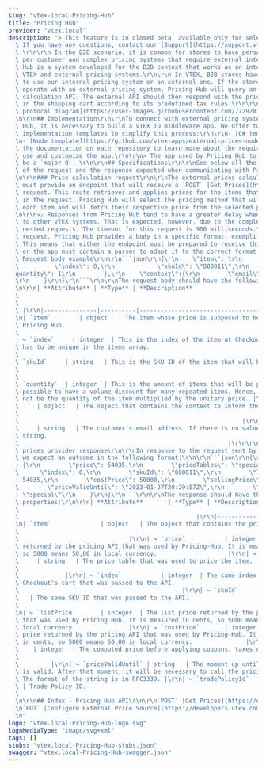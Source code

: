 ```yaml
---
slug: "vtex-local-Pricing-Hub"
title: "Pricing Hub"
provider: "vtex.local"
description: "> This feature is in closed beta, available only for selected customers.\
  \ If you have any questions, contact our [Support](https://support.vtex.com/hc/en-us/requests).\
  \ \r\n\r\n In the B2B scenario, it is common for stores to have personalized prices\
  \ per customer and complex pricing systems that require external integrations. Pricing\
  \ Hub is a system developed for the B2B context that works as an intermediary between\
  \ VTEX and external pricing systems.\r\n\r\n In VTEX, B2B stores have the option\
  \ to use our internal pricing system or an external one. If the store chooses to\
  \ operate with an external pricing system, Pricing Hub will query an external price\
  \ calculation API. The external API should then respond with the price for all items\
  \ in the shopping cart according to its predefined tax rules.\r\n\r\n![Pricing hub\
  \ protocal diagram](https://user-images.githubusercontent.com/77292838/211634260-e4f7a516-91df-416e-ab43-d9c79d56bc91.png)\r\
  \n\r\n## Implementation\r\n\r\nTo connect with external pricing systems using Pricing\
  \ Hub, it is necessary to build a VTEX IO middleware app. We offer two reference\
  \ implementation templates to simplify this process:\r\n\r\n- [C# template](https://github.com/vtex-apps/external-prices-app)\r\
  \n- [Node template](https://github.com/vtex-apps/external-prices-node)\r\n\r\nRead\
  \ the documentation on each repository to learn more about the required steps to\
  \ use and customize the app.\r\n\r\n> The app used by Pricing Hub to connect must\
  \ be a `major 0`. \r\n\r\n## Specifications\r\n\r\nSee below all the specifications\
  \ of the request and the response expected when communicating with Pricing Hub.\r\
  \n\r\n### Price calculation request\r\n\r\nThe external prices calculation tool\
  \ must provide an endpoint that will receive a `POST` [Get Prices](https://developers.vtex.com/docs/api-reference/pricing-hub#post-/api/pricing-hub/prices)\
  \ request. This route retrieves and applies prices for the items that are passed\
  \ in the request. Pricing Hub will select the pricing method that will be used for\
  \ each item and will fetch their respective price from the selected pricing method.\r\
  \n\r\n>⚠️ Responses from Pricing Hub tend to have a greater delay when compared\
  \ to other VTEX systems. That is expected, however, due to the complexity of its\
  \ nested requests. The timeout for this request is 900 milliseconds.\r\n\r\nIn this\
  \ request, Pricing Hub provides a body in a specific format, exemplified below.\
  \ This means that either the endpoint must be prepared to receive this body format,\
  \ or the app must contain a parser to adapt it to the correct format.\r\n\r\n####\
  \ Request body example\r\n\r\n```json\r\n{\r\n    \"item\": \r\n        {\r\n  \
  \          \"index\": 0,\r\n            \"skuId\": \"880011\",\r\n            \"\
  quantity\": 1\r\n        },\r\n    \"context\":{\r\n        \"email\": \"john@email.com\"\
  \r\n    }\r\n}\r\n```\r\n\r\nThe request body should have the following properties:\r\
  \n\r\n| **Attribute** | **Type** | **Description**                             \
  \                                                                              \
  \                                                                              \
  \ |\r\n|---------------|----------|----------------------------------------------------------------------------------------------------------------------------------------------------------------------------------------------------------|\r\
  \n| `item`        | object   | The item whose price is supposed to be fetched by\
  \ Pricing Hub.                                                                 \
  \                                                                          |\r\n\
  | ↪ `index`     | integer  | This is the index of the item at Checkout's cart. It\
  \ has to be unique in the items array.                                         \
  \                                                                       |\r\n| ↪\
  \ `skuId`     | string   | This is the SKU ID of the item that will be priced. \
  \                                                                              \
  \                                                                       |\r\n| ↪\
  \ `quantity`  | integer  | This is the amount of items that will be priced. It is\
  \ possible to have a volume discount for many repeated items. Hence, the price may\
  \ not be the quantity of the item multiplied by the unitary price. |\r\n| `context`\
  \     | object   | The object that contains the context to inform the query.   \
  \                                                                              \
  \                                                               |\r\n| ↪ `email`\
  \     | string   | The customer's email address. If there is no value, use an empty\
  \ string.                                                                      \
  \                                                           |\r\n\r\n### External\
  \ prices provider response\r\n\r\nIn response to the request sent by Pricing Hub,\
  \ we expect an outcome in the following format:\r\n\r\n```json\r\n{\r\n    \"item\"\
  : {\r\n        \"price\": 54035,\r\n        \"priceTables\": \"special\",\r\n  \
  \      \"index\": 0,\r\n        \"skuId\": \"880011\",\r\n        \"listPrice\"\
  : 54035,\r\n        \"costPrice\": 50000,\r\n        \"sellingPrice\": 54035,\r\n\
  \        \"priceValidUntil\": \"2023-01-27T20:29:57Z\",\r\n        \"tradePolicyId\"\
  : \"special\"\r\n    }\r\n}\r\n```\r\n\r\nThe response should have the following\
  \ properties:\r\n\r\n| **Attribute**       | **Type** | **Description**        \
  \                                                                              \
  \                                                  |\r\n|---------------------|----------|--------------------------------------------------------------------------------------------------------------------------------------------------------|\r\
  \n| `item`              | object   | The object that contains the price data.  \
  \                                                                              \
  \                               |\r\n| ↪ `price`           | integer  | The price\
  \ returned by the pricing API that was used by Pricing-Hub. It is measured in cents,\
  \ so 5000 means 50,00 in local currency.                    |\r\n| ↪ `priceTables`\
  \     | string   | The price table that was used to price the item.            \
  \                                                                              \
  \             |\r\n| ↪ `index`           | integer  | The same index referring to\
  \ Checkout's cart that was passed to the API.                                  \
  \                                              |\r\n| ↪ `skuId`           | string\
  \   | The same SKU ID that was passed to the API.                              \
  \                                                                              |\r\
  \n| ↪ `listPrice`       | integer  | The list price returned by the pricing API\
  \ that was used by Pricing Hub. It is measured in cents, so 5000 means 50,00 in\
  \ local currency.               |\r\n| ↪ `costPrice`       | integer  | The cost\
  \ price returned by the pricing API that was used by Pricing-Hub. It is measured\
  \ in cents, so 5000 means 50,00 in local currency.               |\r\n| ↪ `sellingPrice`\
  \    | integer  | The computed price before applying coupons, taxes or promotions.\
  \                                                                              \
  \         |\r\n| ↪ `priceValidUntil` | string   | The moment up until the price\
  \ is valid. After that moment, it will be necessary to call the pricing API again.\
  \ The format of the string is in RFC3339. |\r\n| ↪ `tradePolicyId`   | string  \
  \ | Trade Policy ID.                                                           \
  \                                                                            |\r\
  \n\r\n## Index - Pricing Hub API\r\n\r\n`POST` [Get Prices](https://developers.vtex.com/docs/api-reference/pricing-hub#post-/api/pricing-hub/prices)\r\
  \n`PUT` [Configure External Price Source](https://developers.vtex.com/docs/api-reference/pricing-hub#put-/config)\r\
  \n"
logo: "vtex.local-Pricing-Hub-logo.svg"
logoMediaType: "image/svg+xml"
tags: []
stubs: "vtex.local-Pricing-Hub-stubs.json"
swagger: "vtex.local-Pricing-Hub-swagger.json"
---
```

